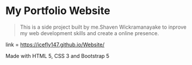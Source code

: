 # My Portfolio Website

> This is a side project built by me.Shaven Wickramanayake to inprove my web development skills and create a online presence.

link = https://icefly147.github.io/Website/

Made with HTML 5, CSS 3 and Bootstrap 5
